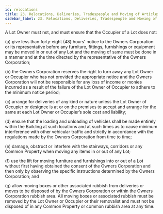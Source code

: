 ```yaml
---
id: relocations
title: 23. Relocations, Deliveries, Tradespeople and Moving of Articles
sidebar_label: 23. Relocations, Deliveries, Tradespeople and Moving of Articles
---
```


A Lot Owner must not, and must ensure that the Occupier of a Lot does not:

(a)	give less than forty-eight (48) hours' notice to the Owners Corporation or its representative before any furniture, fittings, furnishings or equipment may be moved in or out of any Lot and the moving of same must be done in a manner and at the time directed by the representative of the Owners Corporation;

(b)	the Owners Corporation reserves the right to turn away any Lot Owner or Occupier who has not provided the appropriate notice and the Owners Corporation will not be responsible for any loss of income or monies incurred as a result of the failure of the Lot Owner of Occupier to adhere to the minimum notice period;

(c)	arrange for deliveries of any kind or nature unless the Lot Owner of Occupier or designee is at or on the premises to accept and arrange for the same at each Lot Owner or Occupier’s sole cost and liability;

(d)	ensure that the loading and unloading of vehicles shall be made entirely within the Building at such locations and at such times as to cause minimum interference with other vehicular traffic and strictly in accordance with the regulations made by the Owners Corporation from time to time;

(e)	damage, obstruct or interfere with the stairways, corridors or any Common Property when moving any items in or out of any Lot;

(f)	use the lift for moving furniture and furnishings into or out of a Lot without first having obtained the consent of the Owners Corporation and then only by observing the specific instructions determined by the Owners Corporation; and

(g)	allow moving boxes or other associated rubbish from deliveries or moves to be disposed of by the Owners Corporation or within the Owners Corporation rubbish area. All moving boxes or associated rubbish must be removed by the Lot Owner or Occupier or their removalist and must not be disposed of in any Common Property or common rubbish area at any time.


